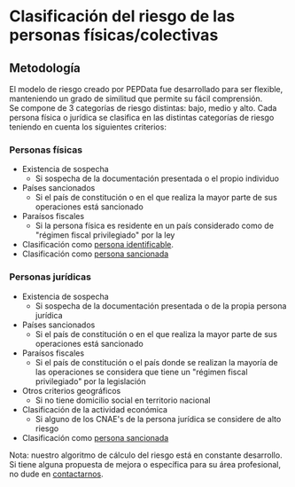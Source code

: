 # Clasificación del riesgo de las personas físicas/colectivas

## Metodología

El modelo de riesgo creado por PEPData fue desarrollado para ser flexible, manteniendo un grado de similitud que permite su fácil comprensión. \
Se compone de 3 categorías de riesgo distintas: bajo, medio y alto. Cada persona física o jurídica se clasifica en las distintas categorías de riesgo teniendo en cuenta los siguientes criterios:

### Personas físicas&#x20;

* Existencia de sospecha
  * Si sospecha de la documentación presentada o el propio individuo
* Países sancionados&#x20;
  * Si el país de constitución o en el que realiza la mayor parte de sus operaciones está sancionado
* Paraísos fiscales
  * Si la persona física es residente en un país considerado como de "régimen fiscal privilegiado" por la ley&#x20;
* Clasificación como [persona identificable](../../glossario/glossario-aplicacao.md#persona-identificable).
* Clasificación como [persona sancionada](../../glossario/glossario-aplicacao.md#sancionado)

### Personas jurídicas

* Existencia de sospecha
  * Si sospecha de la documentación presentada o de la propia persona jurídica
* Países sancionados&#x20;
  * Si el país de constitución o en el que realiza la mayor parte de sus operaciones está sancionado
* Paraísos fiscales
  * Si el país de constitución o el país donde se realizan la mayoría de las operaciones se considera que tiene un "régimen fiscal privilegiado" por la legislación&#x20;
* Otros criterios geográficos
  * Si no tiene domicilio social en territorio nacional
* Clasificación de la actividad económica
  * Si alguno de los CNAE's de la persona jurídica se considere de alto riesgo
* Clasificación como [persona sancionada](../../glossario/glossario-aplicacao.md#sancionado)

Nota: nuestro algoritmo de cálculo del riesgo está en constante desarrollo. Si tiene alguna propuesta de mejora o específica para su área profesional, no dude en [contactarnos](../../outros/contactos.md).
